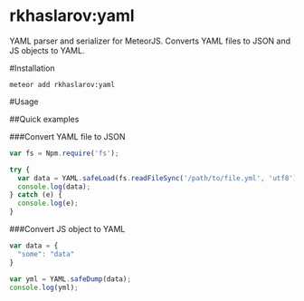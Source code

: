 rkhaslarov:yaml
=================

YAML parser and serializer for MeteorJS. Converts YAML files to JSON and JS objects to YAML.

#Installation

```
meteor add rkhaslarov:yaml
```

#Usage

##Quick examples

###Convert YAML file to JSON

```js
var fs = Npm.require('fs');

try {
  var data = YAML.safeLoad(fs.readFileSync('/path/to/file.yml', 'utf8'));
  console.log(data);
} catch (e) {
  console.log(e);
}
```

###Convert JS object to YAML

```js
var data = {
  "some": "data"
}

var yml = YAML.safeDump(data);
console.log(yml);
```

